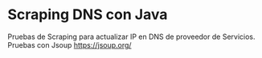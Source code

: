 # Scraping DNS con Java
Pruebas de Scraping para actualizar IP en DNS de proveedor de Servicios.
Pruebas con Jsoup https://jsoup.org/
